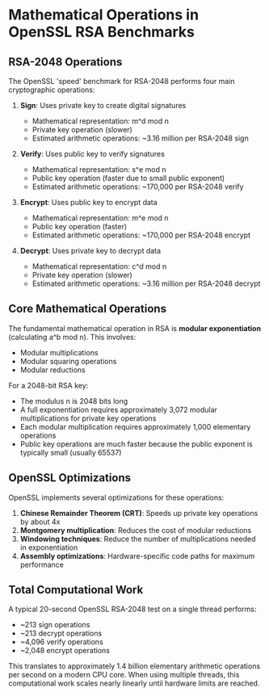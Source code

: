 # Mathematical Operations in OpenSSL RSA Benchmarks

## RSA-2048 Operations

The OpenSSL 'speed' benchmark for RSA-2048 performs four main cryptographic operations:

1. **Sign**: Uses private key to create digital signatures
   - Mathematical representation: m^d mod n
   - Private key operation (slower)
   - Estimated arithmetic operations: ~3.16 million per RSA-2048 sign

2. **Verify**: Uses public key to verify signatures
   - Mathematical representation: s^e mod n
   - Public key operation (faster due to small public exponent)
   - Estimated arithmetic operations: ~170,000 per RSA-2048 verify

3. **Encrypt**: Uses public key to encrypt data
   - Mathematical representation: m^e mod n
   - Public key operation (faster)
   - Estimated arithmetic operations: ~170,000 per RSA-2048 encrypt

4. **Decrypt**: Uses private key to decrypt data
   - Mathematical representation: c^d mod n
   - Private key operation (slower)
   - Estimated arithmetic operations: ~3.16 million per RSA-2048 decrypt

## Core Mathematical Operations

The fundamental mathematical operation in RSA is **modular exponentiation** (calculating a^b mod n).
This involves:

- Modular multiplications
- Modular squaring operations
- Modular reductions

For a 2048-bit RSA key:
- The modulus n is 2048 bits long
- A full exponentiation requires approximately 3,072 modular multiplications for private key operations
- Each modular multiplication requires approximately 1,000 elementary operations
- Public key operations are much faster because the public exponent is typically small (usually 65537)

## OpenSSL Optimizations

OpenSSL implements several optimizations for these operations:

1. **Chinese Remainder Theorem (CRT)**: Speeds up private key operations by about 4x
2. **Montgomery multiplication**: Reduces the cost of modular reductions
3. **Windowing techniques**: Reduce the number of multiplications needed in exponentiation
4. **Assembly optimizations**: Hardware-specific code paths for maximum performance

## Total Computational Work

A typical 20-second OpenSSL RSA-2048 test on a single thread performs:
- ~213 sign operations
- ~213 decrypt operations
- ~4,096 verify operations
- ~2,048 encrypt operations

This translates to approximately 1.4 billion elementary arithmetic operations per second on a modern CPU core.
When using multiple threads, this computational work scales nearly linearly until hardware limits are reached.
